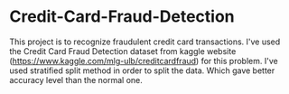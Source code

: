 # Credit-Card-Fraud-Detection
This project is to recognize fraudulent credit card transactions. I've used the Credit Card Fraud Detection dataset from kaggle website (https://www.kaggle.com/mlg-ulb/creditcardfraud) for this problem. I've used stratified split method in order to split the data. Which gave better accuracy level than the normal one. 
